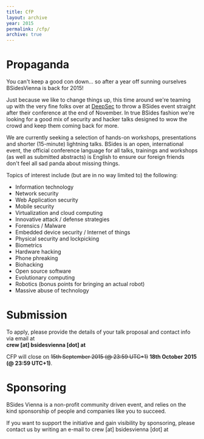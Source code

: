 ```yaml
---
title: CfP
layout: archive
year: 2015
permalink: /cfp/
archive: true
---
```

# Propaganda

You can't keep a good con down... so after a year off sunning ourselves BSidesVienna is back for 2015!

Just because we like to change things up, this time around we're teaming up with the very fine folks
over at [DeepSec](https://deepsec.net/) to throw a BSides event straight after their conference at the
end of November. In true BSides fashion we're looking for a good mix of security and hacker talks
designed to wow the crowd and keep them coming back for more.


We are currently seeking a selection of hands-on workshops, presentations and shorter (15-minute) lightning talks.
BSides is an open, international event, the official conference language for all talks, trainings and workshops
(as well as submitted abstracts) is English to ensure our foreign friends don't feel all sad panda about missing
things.

Topics of interest include (but are in no way limited to) the following:


- Information technology
- Network security
- Web Application security
- Mobile security
- Virtualization and cloud computing
- Innovative attack / defense strategies
- Forensics / Malware
- Embedded device security / Internet of things
- Physical security and lockpicking
- Biometrics
- Hardware hacking
- Phone phreaking
- Biohacking
- Open source software
- Evolutionary computing
- Robotics (bonus points for bringing an actual robot)
- Massive abuse of technology

# Submission
To apply, please provide the details of your talk proposal and contact info via email at <br>**crew [at] bsidesvienna [dot] at**

CFP will close on ~~15th September 2015 (@ 23:59 UTC+1)~~ **18th October 2015 (@ 23:59 UTC+1)**.

# Sponsoring

BSides Vienna is a non-profit community driven event, and relies on the kind sponsorship of people and companies like you to succeed.

If you want to support the initiative and gain visibility by sponsoring, please contact us by writing an e-mail to crew [at] bsidesvienna [dot] at
